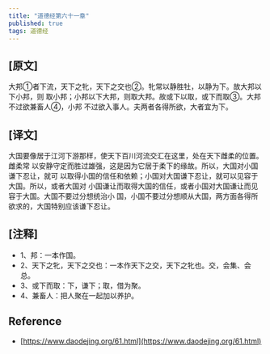 ```yaml
---
title: "道德经第六十一章"
published: true
tags: 道德经
---
```


## [原文]

大邦①者下流，天下之牝，天下之交也②。牝常以静胜牡，以静为下。故大邦以下小邦，则
取小邦；小邦以下大邦，则取大邦。故或下以取，或下而取③。大邦不过欲兼畜人④，小邦
不过欲入事人。夫两者各得所欲，大者宜为下。

## [译文]

大国要像居于江河下游那样，使天下百川河流交汇在这里，处在天下雌柔的位置。雌柔常
以安静守定而胜过雄强，这是因为它居于柔下的缘故。所以，大国对小国谦下忍让，就可
以取得小国的信任和依赖；小国对大国谦下忍让，就可以见容于大国。所以，或者大国对
小国谦让而取得大国的信任，或者小国对大国谦让而见容于大国。大国不要过分想统治小
国，小国不要过分想顺从大国，两方面各得所欲求的，大国特别应该谦下忍让。

## [注释]

- 1、邦：一本作国。
- 2、天下之牝，天下之交也：一本作天下之交，天下之牝也。交，会集、会总。
- 3、或下而取：下，谦下；取，借为聚。
- 4、兼畜人：把人聚在一起加以养护。

## Reference

- [https://www.daodejing.org/61.html](https://www.daodejing.org/61.html)